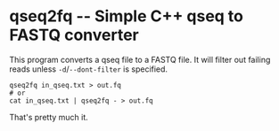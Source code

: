 # qseq2fq -- Simple C++ qseq to FASTQ converter

This program converts a qseq file to a FASTQ file. It will filter out
failing reads unless `-d`/`--dont-filter` is specified.

    qseq2fq in_qseq.txt > out.fq
	# or
	cat in_qseq.txt | qseq2fq - > out.fq

That's pretty much it.
